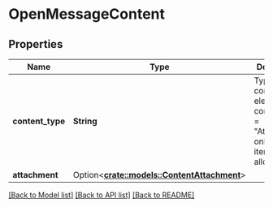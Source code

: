 # OpenMessageContent

## Properties

Name | Type | Description | Notes
------------ | ------------- | ------------- | -------------
**content_type** | **String** | Type of this content element. If contentType = \"Attachment\" only one item is allowed. | 
**attachment** | Option<[**crate::models::ContentAttachment**](ContentAttachment.md)> |  | [optional]

[[Back to Model list]](../README.md#documentation-for-models) [[Back to API list]](../README.md#documentation-for-api-endpoints) [[Back to README]](../README.md)


